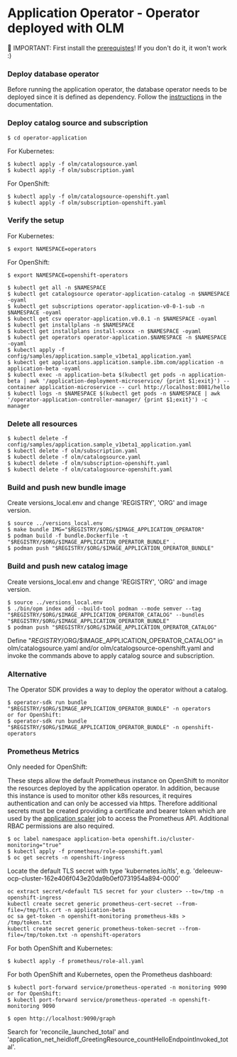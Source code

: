 # Application Operator - Operator deployed with OLM

🔴 IMPORTANT: First install the [prerequistes](Prerequisites.md)! If you don't do it, it won't work :)

### Deploy database operator

Before running the application operator, the database operator needs to be deployed since it is defined as dependency. Follow the [instructions](DbSetupWithoutOLM.md) in the documentation.

### Deploy catalog source and subscription

```
$ cd operator-application
```

For Kubernetes:

```
$ kubectl apply -f olm/catalogsource.yaml
$ kubectl apply -f olm/subscription.yaml 
```

For OpenShift:

```
$ kubectl apply -f olm/catalogsource-openshift.yaml
$ kubectl apply -f olm/subscription-openshift.yaml 
```

### Verify the setup

For Kubernetes:

```
$ export NAMESPACE=operators
```

For OpenShift:

```
$ export NAMESPACE=openshift-operators
```

```
$ kubectl get all -n $NAMESPACE
$ kubectl get catalogsource operator-application-catalog -n $NAMESPACE -oyaml
$ kubectl get subscriptions operator-application-v0-0-1-sub -n $NAMESPACE -oyaml
$ kubectl get csv operator-application.v0.0.1 -n $NAMESPACE -oyaml
$ kubectl get installplans -n $NAMESPACE
$ kubectl get installplans install-xxxxx -n $NAMESPACE -oyaml
$ kubectl get operators operator-application.$NAMESPACE -n $NAMESPACE -oyaml
$ kubectl apply -f config/samples/application.sample_v1beta1_application.yaml
$ kubectl get applications.application.sample.ibm.com/application -n application-beta -oyaml
$ kubectl exec -n application-beta $(kubectl get pods -n application-beta | awk '/application-deployment-microservice/ {print $1;exit}') --container application-microservice -- curl http://localhost:8081/hello
$ kubectl logs -n $NAMESPACE $(kubectl get pods -n $NAMESPACE | awk '/operator-application-controller-manager/ {print $1;exit}') -c manager
```

### Delete all resources

```
$ kubectl delete -f config/samples/application.sample_v1beta1_application.yaml
$ kubectl delete -f olm/subscription.yaml
$ kubectl delete -f olm/catalogsource.yaml
$ kubectl delete -f olm/subscription-openshift.yaml
$ kubectl delete -f olm/catalogsource-openshift.yaml
```

### Build and push new bundle image

Create versions_local.env and change 'REGISTRY', 'ORG' and image version.

```
$ source ../versions_local.env
$ make bundle IMG="$REGISTRY/$ORG/$IMAGE_APPLICATION_OPERATOR"
$ podman build -f bundle.Dockerfile -t "$REGISTRY/$ORG/$IMAGE_APPLICATION_OPERATOR_BUNDLE" .
$ podman push "$REGISTRY/$ORG/$IMAGE_APPLICATION_OPERATOR_BUNDLE"
```

### Build and push new catalog image

Create versions_local.env and change 'REGISTRY', 'ORG' and image version.

```
$ source ../versions_local.env
$ ./bin/opm index add --build-tool podman --mode semver --tag "$REGISTRY/$ORG/$IMAGE_APPLICATION_OPERATOR_CATALOG" --bundles "$REGISTRY/$ORG/$IMAGE_APPLICATION_OPERATOR_BUNDLE"
$ podman push "$REGISTRY/$ORG/$IMAGE_APPLICATION_OPERATOR_CATALOG"
```

Define "$REGISTRY/$ORG/$IMAGE_APPLICATION_OPERATOR_CATALOG" in olm/catalogsource.yaml and/or olm/catalogsource-openshift.yaml and invoke the commands above to apply catalog source and subscription.

### Alternative

The Operator SDK provides a way to deploy the operator without a catalog.

```
$ operator-sdk run bundle "$REGISTRY/$ORG/$IMAGE_APPLICATION_OPERATOR_BUNDLE" -n operators
or for OpenShift:
$ operator-sdk run bundle "$REGISTRY/$ORG/$IMAGE_APPLICATION_OPERATOR_BUNDLE" -n openshift-operators
```

### Prometheus Metrics

Only needed for OpenShift:

These steps allow the default Prometheus instance on OpenShift to monitor the resources deployed by the application operator.  In addition, because this instance is used to monitor other k8s resources, it requires authentication and can only be accessed via https.  Therefore additional secrets must be created providing a certificate and bearer token which are used by the [application scaler](../operator-application-scaler/README.md) job to access the Prometheus API.  Additional RBAC permissions are also required.

```
$ oc label namespace application-beta openshift.io/cluster-monitoring="true"
$ kubectl apply -f prometheus/role-openshift.yaml
$ oc get secrets -n openshift-ingress
```
Locate the default TLS secret with type 'kubernetes.io/tls', e.g. 'deleeuw-ocp-cluster-162e406f043e20da9b0ef0731954a894-0000'
```
oc extract secret/<default TLS secret for your cluster> --to=/tmp -n openshift-ingress
kubectl create secret generic prometheus-cert-secret --from-file=/tmp/tls.crt -n application-beta
oc sa get-token -n openshift-monitoring prometheus-k8s > /tmp/token.txt
kubectl create secret generic prometheus-token-secret --from-file=/tmp/token.txt -n openshift-operators
```

For both OpenShift and Kubernetes:

```
$ kubectl apply -f prometheus/role-all.yaml
```

For both OpenShift and Kubernetes, open the Prometheus dashboard:

```
$ kubectl port-forward service/prometheus-operated -n monitoring 9090
or for OpenShift:
$ kubectl port-forward service/prometheus-operated -n openshift-monitoring 9090
```

```
$ open http://localhost:9090/graph
```

Search for 'reconcile_launched_total' and 'application_net_heidloff_GreetingResource_countHelloEndpointInvoked_total'.